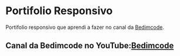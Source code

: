 # Portifolio Responsivo
Portifolio responsivo que aprendi a fazer no canal da [Bedimcode](https://youtu.be/AKNvTxWOdKw).

## Canal da Bedimcode no YouTube:[Bedimcode](https://www.youtube.com/c/Bedimcode)

